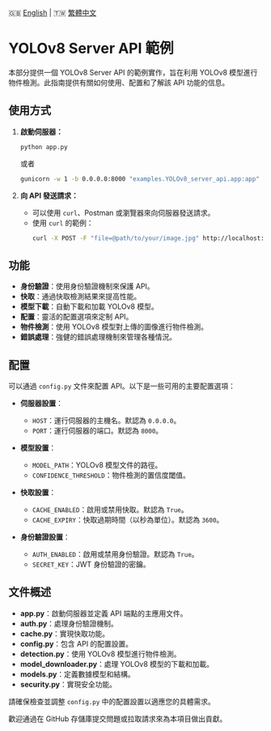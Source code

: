 🇬🇧 [English](./README.md) | 🇹🇼 [繁體中文](./README-zh-tw.md)

# YOLOv8 Server API 範例

本部分提供一個 YOLOv8 Server API 的範例實作，旨在利用 YOLOv8 模型進行物件檢測。此指南提供有關如何使用、配置和了解該 API 功能的信息。

## 使用方式

1. **啟動伺服器：**
    ```sh
    python app.py
    ```

    或者

    ```sh
    gunicorn -w 1 -b 0.0.0.0:8000 "examples.YOLOv8_server_api.app:app"
    ```  

2. **向 API 發送請求：**
    - 可以使用 `curl`、Postman 或瀏覽器來向伺服器發送請求。
    - 使用 `curl` 的範例：
        ```sh
        curl -X POST -F "file=@path/to/your/image.jpg" http://localhost:8000/detect
        ```

## 功能

- **身份驗證**：使用身份驗證機制來保護 API。
- **快取**：通過快取檢測結果來提高性能。
- **模型下載**：自動下載和加載 YOLOv8 模型。
- **配置**：靈活的配置選項來定制 API。
- **物件檢測**：使用 YOLOv8 模型對上傳的圖像進行物件檢測。
- **錯誤處理**：強健的錯誤處理機制來管理各種情況。

## 配置

可以通過 `config.py` 文件來配置 API。以下是一些可用的主要配置選項：

- **伺服器設置**：
  - `HOST`：運行伺服器的主機名。默認為 `0.0.0.0`。
  - `PORT`：運行伺服器的端口。默認為 `8000`。

- **模型設置**：
  - `MODEL_PATH`：YOLOv8 模型文件的路徑。
  - `CONFIDENCE_THRESHOLD`：物件檢測的置信度閾值。

- **快取設置**：
  - `CACHE_ENABLED`：啟用或禁用快取。默認為 `True`。
  - `CACHE_EXPIRY`：快取過期時間（以秒為單位）。默認為 `3600`。

- **身份驗證設置**：
  - `AUTH_ENABLED`：啟用或禁用身份驗證。默認為 `True`。
  - `SECRET_KEY`：JWT 身份驗證的密鑰。

## 文件概述

- **app.py**：啟動伺服器並定義 API 端點的主應用文件。
- **auth.py**：處理身份驗證機制。
- **cache.py**：實現快取功能。
- **config.py**：包含 API 的配置設置。
- **detection.py**：使用 YOLOv8 模型進行物件檢測。
- **model_downloader.py**：處理 YOLOv8 模型的下載和加載。
- **models.py**：定義數據模型和結構。
- **security.py**：實現安全功能。

請確保檢查並調整 `config.py` 中的配置設置以適應您的具體需求。

歡迎通過在 GitHub 存儲庫提交問題或拉取請求來為本項目做出貢獻。